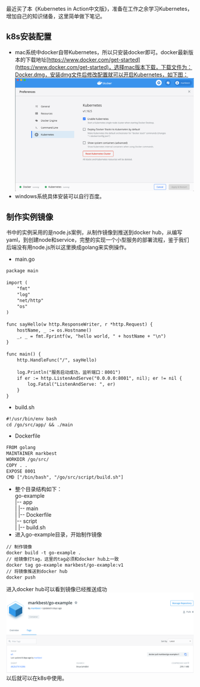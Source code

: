 最近买了本《Kubernetes in Action中文版》，准备在工作之余学习Kubernetes，增加自己的知识储备，这里简单做下笔记。

## k8s安装配置
 - mac系统中docker自带Kubernetes，所以只安装docker即可。docker最新版本的下载地址[https://www.docker.com/get-started](https://www.docker.com/get-started)，选择mac版本下载，下载文件为：Docker.dmg，安装dmg文件后修改配置就可以开启Kubernetes，如下图：  
![](https://github.com/markbest/k8s-study-notes/blob/main/images/d158d8a2-014e-11eb-b281-7eeb6dbfe843.png "")  
 - windows系统具体安装可以自行百度。

## 制作实例镜像
书中的实例采用的是node.js案例，从制作镜像到推送到docker hub，从编写yaml，到创建node和service，完整的实现一个小型服务的部署流程，鉴于我们后端没有用node.js所以这里换成golang来实例操作。
- main.go
```golang
package main

import (
	"fmt"
	"log"
	"net/http"
	"os"
)

func sayHello(w http.ResponseWriter, r *http.Request) {
	hostName, _ := os.Hostname()
	_, _ = fmt.Fprintf(w, "hello world, " + hostName + "\n")
}

func main() {
	http.HandleFunc("/", sayHello)

	log.Println("服务启动成功，监听端口：8001")
	if er := http.ListenAndServe("0.0.0.0:8001", nil); er != nil {
		log.Fatal("ListenAndServe: ", er)
	}
}
```
- build.sh
```shell
#!/usr/bin/env bash
cd /go/src/app/ && ./main
```
- Dockerfile
```
FROM golang
MAINTAINER markbest
WORKDIR /go/src/
COPY . .
EXPOSE 8001
CMD ["/bin/bash", "/go/src/script/build.sh"]
```
- 整个目录结构如下：  
go-example  
|-- app  
|  |-- main  
|  |-- Dockerfile  
|-- script  
|  |-- build.sh  
- 进入go-example目录，开始制作镜像
```shell
// 制作镜像 
docker build -t go-example . 
// 给镜像打tag，这里的tag必须和docker hub上一致 
docker tag go-example markbest/go-example:v1 
// 将镜像推送到docker hub 
docker push
```
进入docker hub可以看到镜像已经推送成功
![](https://github.com/markbest/k8s-study-notes/blob/main/images/docker-hub.png "") 
以后就可以在k8s中使用。
